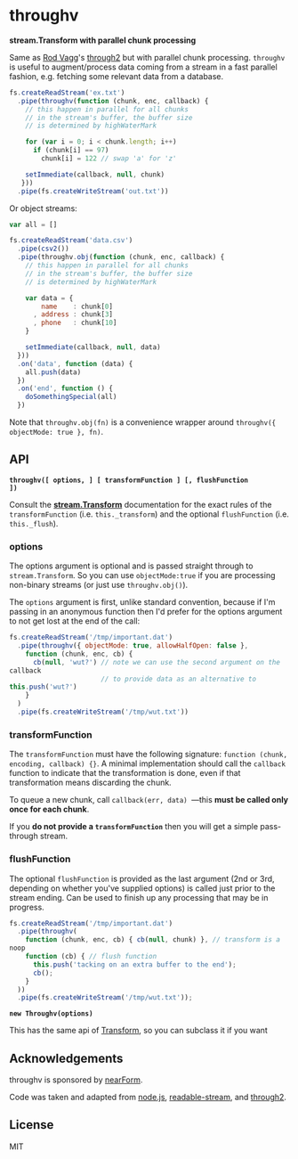 # throughv

**stream.Transform with parallel chunk processing**

Same as [Rod Vagg](https://github.com/rvagg)'s
[through2](https://github.com/rvagg/through2)
but with parallel chunk processing. `throughv` is useful to
augment/process data
coming from a stream in a fast parallel fashion, e.g. fetching some
relevant data from a database.

```js
fs.createReadStream('ex.txt')
  .pipe(throughv(function (chunk, enc, callback) {
    // this happen in parallel for all chunks
    // in the stream's buffer, the buffer size
    // is determined by highWaterMark

    for (var i = 0; i < chunk.length; i++)
      if (chunk[i] == 97)
        chunk[i] = 122 // swap 'a' for 'z'

    setImmediate(callback, null, chunk)
   }))
  .pipe(fs.createWriteStream('out.txt'))
```

Or object streams:

```js
var all = []

fs.createReadStream('data.csv')
  .pipe(csv2())
  .pipe(throughv.obj(function (chunk, enc, callback) {
    // this happen in parallel for all chunks
    // in the stream's buffer, the buffer size
    // is determined by highWaterMark

    var data = {
        name    : chunk[0]
      , address : chunk[3]
      , phone   : chunk[10]
    }

    setImmediate(callback, null, data)
  }))
  .on('data', function (data) {
    all.push(data)
  })
  .on('end', function () {
    doSomethingSpecial(all)
  })
```

Note that `throughv.obj(fn)` is a convenience wrapper around `throughv({
objectMode: true }, fn)`.

## API

<b><code>throughv([ options, ] [ transformFunction ] [, flushFunction
])</code></b>

Consult the
**[stream.Transform](http://nodejs.org/docs/latest/api/stream.html#stream_class_stream_transform)**
documentation for the exact rules of the `transformFunction` (i.e.
`this._transform`) and the optional `flushFunction` (i.e.
`this._flush`).

### options

The options argument is optional and is passed straight through to
`stream.Transform`. So you can use `objectMode:true` if you are
processing non-binary streams (or just use `throughv.obj()`).

The `options` argument is first, unlike standard convention, because if
I'm passing in an anonymous function then I'd prefer for the options
argument to not get lost at the end of the call:

```js
fs.createReadStream('/tmp/important.dat')
  .pipe(throughv({ objectMode: true, allowHalfOpen: false },
    function (chunk, enc, cb) {
      cb(null, 'wut?') // note we can use the second argument on the
callback
                       // to provide data as an alternative to
this.push('wut?')
    }
  )
  .pipe(fs.createWriteStream('/tmp/wut.txt'))
```

### transformFunction

The `transformFunction` must have the following signature: `function
(chunk, encoding, callback) {}`. A minimal implementation should call
the `callback` function to indicate that the transformation is done,
even if that transformation means discarding the chunk.

To queue a new chunk, call `callback(err, data) `&mdash;this **must be called
only once for each chunk**.

If you **do not provide a `transformFunction`** then you will get a
simple pass-through stream.

### flushFunction

The optional `flushFunction` is provided as the last argument (2nd or
3rd, depending on whether you've supplied options) is called just prior
to the stream ending. Can be used to finish up any processing that may
be in progress.

```js
fs.createReadStream('/tmp/important.dat')
  .pipe(throughv(
    function (chunk, enc, cb) { cb(null, chunk) }, // transform is a
noop
    function (cb) { // flush function
      this.push('tacking on an extra buffer to the end');
      cb();
    }
  ))
  .pipe(fs.createWriteStream('/tmp/wut.txt'));
```

<b><code>new Throughv(options)</code></b>

This has the same api of
[Transform](https://nodejs.org/api/stream.html#stream_class_stream_transform),
so you can subclass it if you want

## Acknowledgements

throughv is sponsored by [nearForm](http://nearform.com).

Code was taken and adapted from
[node.js](http://nodejs.org), [readable-stream](http://npm.im/readable-stream), and [through2](http://npm.im/through2).

## License

MIT
